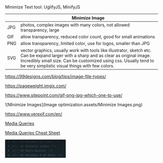 Minimize Text tool: UglifyJS, MinifyJS

|  | Minimize Image |
| -------------- | ------------------------------------------------------------ |
| JPG            | photos, complex images with many colors, not allowed transparency, large |
| GIF            | allow transparency, reduced color count, good for small animations |
| PNG            | allow transparency, limited color, use for logos, smaller than JPG |
| SVG            | vector graphics, usually work with tools like illustrator, sketch etc. Can be expand larger with a sharp and as clear as original image. Incredibly small size. Can be customized using css. Usually tend to be very simplistic visual things with few colors. |

https://99designs.com/blog/tips/image-file-types/

https://pageweight.imgix.com/

https://www.sitepoint.com/gif-png-jpg-which-one-to-use/

![Minimize Images](Image optimization.assets/Minimize Images.png)

https://www.verexif.com/en/

[Media Queries](https://css-tricks.com/snippets/css/media-queries-for-standard-devices/)

[Media Queries Cheat Sheet](https://gist.github.com/bartholomej/8415655)

<img src="Image optimization.assets/Screen Shot 2021-06-25 at 5.05.44 PM.png" width="200" align="left"/>

